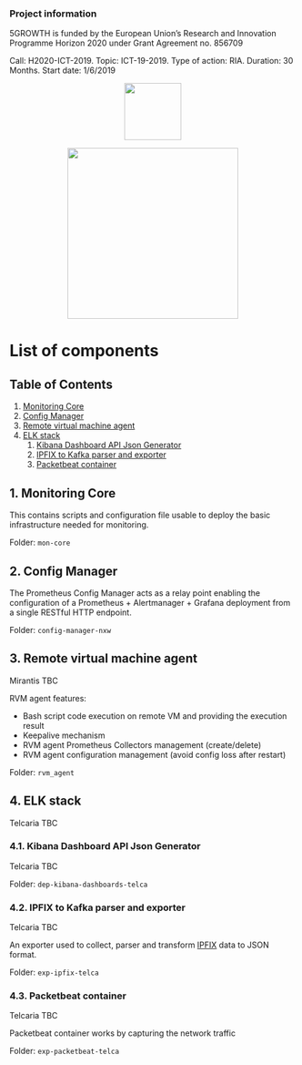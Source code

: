 ### Project information
5GROWTH is funded by the European Union’s Research and Innovation Programme Horizon 2020 under Grant Agreement no. 856709


Call: H2020-ICT-2019. Topic: ICT-19-2019. Type of action: RIA. Duration: 30 Months. Start date: 1/6/2019


<p align="center">
<img src="https://upload.wikimedia.org/wikipedia/commons/b/b7/Flag_of_Europe.svg" width="100px" />
</p>

<p align="center">
<img src="https://5g-ppp.eu/wp-content/uploads/2019/06/5Growth_rgb_horizontal.png" width="300px" />
</p>
 



# List of components

## Table of Contents

1. [Monitoring Core](#monitoring-core)
2. [Config Manager](#config-manager)
3. [Remote virtual machine agent](#rvm-agent)
4. [ELK stack](#elk-stack)
    1. [Kibana Dashboard API Json Generator](#dep-kibana-dashboards-telca)
    2. [IPFIX to Kafka parser and exporter](#exp-ipfix-telca)
    3. [Packetbeat container](#exp-packetbeat-telca)

## 1. Monitoring Core <a name="monitoring-core"></a>

This contains scripts and configuration file usable to deploy the basic infrastructure
needed for monitoring.

Folder: `mon-core`


## 2. Config Manager <a name="config-manager"></a>

The Prometheus Config Manager acts as a relay point enabling the configuration of a
Prometheus + Alertmanager + Grafana deployment from a single RESTful HTTP endpoint.

Folder: `config-manager-nxw`



## 3. Remote virtual machine agent <a name="rvm-agent"></a>
Mirantis TBC

RVM agent features:
- Bash script code execution on remote VM and providing the execution result
- Keepalive mechanism
- RVM agent Prometheus Collectors management (create/delete)
- RVM agent configuration management (avoid config loss after restart)

Folder: `rvm_agent`

## 4. ELK stack <a name="elk-stack"></a>
Telcaria TBC
### 4.1. Kibana Dashboard API Json Generator <a name="dep-kibana-dashboards-telca"></a>
Telcaria TBC

Folder: `dep-kibana-dashboards-telca`

### 4.2. IPFIX to Kafka parser and exporter <a name="exp-ipfix-telca"></a>
Telcaria TBC

An exporter used to collect, parser and transform [IPFIX](https://www.iana.org/assignments/ipfix/ipfix.xhtml) data to JSON format.

Folder: `exp-ipfix-telca`

### 4.3. Packetbeat container <a name="exp-packetbeat-telca"></a>
Telcaria TBC

Packetbeat container works by capturing the network traffic

Folder: `exp-packetbeat-telca`


